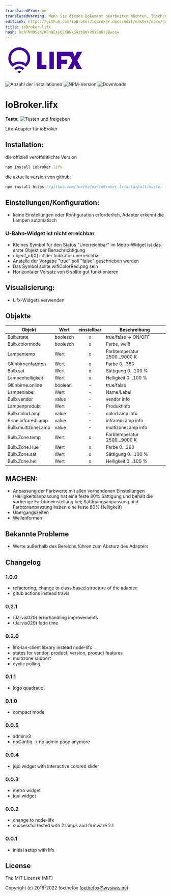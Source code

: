```yaml
---
translatedFrom: en
translatedWarning: Wenn Sie dieses Dokument bearbeiten möchten, löschen Sie bitte das Feld "translationsFrom". Andernfalls wird dieses Dokument automatisch erneut übersetzt
editLink: https://github.com/ioBroker/ioBroker.docs/edit/master/docs/de/adapterref/iobroker.lifx/README.md
title: ioBroker.lifx
hash: kcATNN9SeK/K8naEsyUEXDNkSAzbBW+v9YSuK+9Bwos=
---
```

![Logo](../../../en/adapterref/iobroker.lifx/admin/lifx_logo.png)

![Anzahl der Installationen](http://iobroker.live/badges/lifx-stable.svg)
![NPM-Version](http://img.shields.io/npm/v/iobroker.lifx.svg)
![Downloads](https://img.shields.io/npm/dm/iobroker.lifx.svg)

# IoBroker.lifx
**Tests:** ![Testen und freigeben](https://github.com/foxthefox/ioBroker.lifx/workflows/Test%20and%20Release/badge.svg)

Lifx-Adapter für ioBroker

## Installation:
die offiziell veröffentlichte Version

```javascript
npm install iobroker.lifx
```

die aktuelle version von github:

```javascript
npm install https://github.com/foxthefox/ioBroker.lifx/tarball/master --production
```

## Einstellungen/Konfiguration:
- keine Einstellungen oder Konfiguration erforderlich, Adapter erkennt die Lampen automatisch

### U-Bahn-Widget ist nicht erreichbar
- Kleines Symbol für den Status "Unerreichbar" im Metro-Widget ist das erste Objekt der Benachrichtigung
- object_id[0] ist der Indikator.unerreichbar
- Anstelle der Vorgabe "true" soll "false" geschrieben werden
- Das Symbol sollte wifiColorRed.png sein
- Horizontaler Versatz von 6 sollte gut funktionieren

## Visualisierung:
- Lifx-Widgets verwenden

## Objekte
|Objekt|Wert|einstellbar|Beschreibung|
|--------|-------|:-:|--------|
|Bulb.state|boolesch|x|true/false -> ON/OFF|
|Bulb.colormode|boolesch|x|Farbe, weiß|
|Lampentemp|Wert|x|Farbtemperatur 2500...9000 K|
|Glühbirnenfarbton|Wert|x|Farbe 0...360|
|Bulb.sat|Wert|x|Sättigung 0...100 %|
|Lampenhelligkeit|Wert|x|Helligkeit 0...100 %|
|Glühbirne.online|boolean|-|true/false|
|Lampenlabel|Wert|-|Name/Label|
|Bulb.vendor|value|-|vendor info|
|Lampenprodukt|Wert|-|Produktinfo|
|Bulb.colorLamp|value|-|colorLamp info|
|Birne.infraredLamp|value|-|infraredLamp info|
|Bulb.multizoneLamp|value|-|multizoneLamp info|
|Bulb.Zone.temp|Wert|x|Farbtemperatur 2500...9000 K|
|Bulb.Zone.Hue|Wert|x|Farbe 0...360|
|Bulb.Zone.sat|Wert|x|Sättigung 0...100 %|
|Bulb.Zone.hell|Wert|x|Helligkeit 0...100 %|

## MACHEN:
- Anpassung der Farbwerte mit allen vorhandenen Einstellungen (Helligkeitsanpassung hat eine feste 80% Sättigung und behält die vorherige Farbtoneinstellung bei; Sättigungsanpassung und Farbtonanpassung haben eine feste 80% Helligkeit)
- Übergangszeiten
- Wellenformen

## Bekannte Probleme
- Werte außerhalb des Bereichs führen zum Absturz des Adapters

## Changelog
### 1.0.0
* refactoring, change to class based structure of the adapter
* gitub actions instead travis

### 0.2.1
- (Jarvis020) errorhandling improvements
- (Jarvis020) fade time

### 0.2.0
- lifx-lan-client library instead node-lifx
- states for vendor, product, version, product features
- multizone support
- cyclic polling

### 0.1.1
- logo quadratic

### 0.1.0
- compact mode

### 0.0.5
- adminv3
- noConfig -> no admin page anymore

### 0.0.4
- jqui widget with interactive colored slider

### 0.0.3
- metro widget
- jqui widget

### 0.0.2 
- change to node-lifx
- successful tested with 2 lamps and firmware 2.1

### 0.0.1 
- initial setup with lifx

## License

The MIT License (MIT)

Copyright (c) 2016-2022 foxthefox <foxthefox@wysiwis.net>